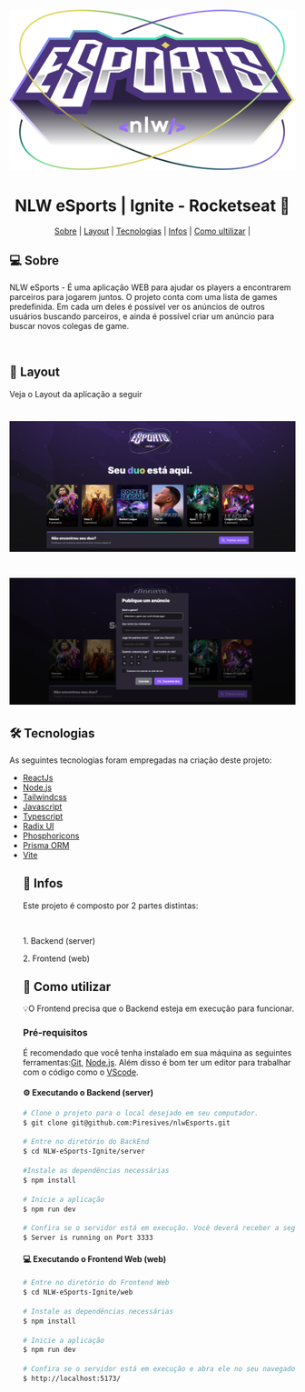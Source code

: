 <h1 align="center">
<img  src="./github/Logo.svg" alt="" />
</h1>
<h1 align="center">NLW eSports | Ignite - Rocketseat 🚀</h1>

<p align="center">
<a href="#Sobre">Sobre</a> |
<a href="#Layout">Layout</a> |
<a href="#Tecnologias">Tecnologias</a> |
<a href="#Infos">Infos</a> |
<a href="#ultilizar">Como ultilizar</a> |
</p>

<h2>💻 Sobre</h2>
<p>NLW eSports - É uma aplicação WEB para ajudar os players a encontrarem parceiros para jogarem juntos. O projeto conta com uma lista de games predefinida. Em cada um deles é possível ver os anúncios de outros usuários buscando parceiros, e ainda é possível criar um anúncio para buscar novos colegas de game.</p>
<br>

<h2>🎨 Layout</h2>
<p>Veja o Layout da aplicação a seguir</p>

<h1 align="center">
<img  src="./github/image-1.png" alt="" />
</h1>
<h1 align="center">
<img  src="./github/image-2.png" alt="" />
</h1>

<h2>🛠 Tecnologias</h2>
<p>As seguintes tecnologias foram empregadas na criação deste projeto:</p>
<ul>
<li>
<a href="#Sobre">ReactJs</a> 
</li>
<li>
<a href="#Layout">Node.js</a> 
</li>
<li>
<a href="#Tecnologias">Tailwindcss</a> 
</li>
<li>
<a href="#Infos">Javascript</a> 
</li>
<li>
<a href="#ultilizar">Typescript</a>
</li>
<li>
<a href="#Layout">Radix UI</a> 
</li>
<li>
<a href="#Tecnologias">Phosphoricons</a> 
</li>
<li>
<a href="#Layout">Prisma ORM</a> 
</li>
<li>
<a href="#Tecnologias">Vite</a> 
</li>

<h2>🚀 Infos</h2>
<p>Este projeto é composto por 2 partes distintas:</p>
<br>
<p>1. Backend (server)</p>
<p>2. Frontend (web)</p>

<h2>🚀 Como utilizar</h2>
<p>💡O Frontend precisa que o Backend esteja em execução para funcionar.</p>
<h3>Pré-requisitos</h3>
<p>É recomendado que você tenha instalado em sua máquina as seguintes ferramentas:<a href="">Git</a>, <a href="">Node.js</a>. Além disso é bom ter um editor para trabalhar com o código como o <a href="">VScode</a>.</p>
<h4>⚙️ Executando o Backend (server)</h4>

```bash
# Clone o projeto para o local desejado em seu computador.
$ git clone git@github.com:Piresives/nlwEsports.git

# Entre no diretório do BackEnd
$ cd NLW-eSports-Ignite/server

#Instale as dependências necessárias
$ npm install

# Inicie a aplicação
$ npm run dev

# Confira se o servidor está em execução. Você deverá receber a seguinte mensagem no terminal:
$ Server is running on Port 3333
```

<h4>💻 Executando o Frontend Web (web)</h4>

```bash
# Entre no diretório do Frontend Web
$ cd NLW-eSports-Ignite/web

# Instale as dependências necessárias
$ npm install

# Inicie a aplicação
$ npm run dev

# Confira se o servidor está em execução e abra ele no seu navegador preferido. Por padrão, o endereço de execução deverá ser esse:
$ http://localhost:5173/  
```

